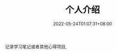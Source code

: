 ﻿---
title: "个人介绍"
date: 2022-05-24T01:07:31+08:00
icon: "/images/index/person.png"
description: ""
type : "docs"
weight: 1
---

记录学习笔记或者其他心得项目,
